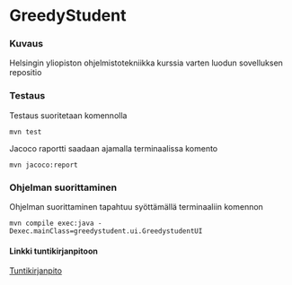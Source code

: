 # GreedyStudent

### Kuvaus

Helsingin yliopiston ohjelmistotekniikka kurssia varten luodun sovelluksen repositio

### Testaus

Testaus suoritetaan komennolla 

``` 
mvn test
```

Jacoco raportti saadaan ajamalla terminaalissa komento


```
mvn jacoco:report
```

### Ohjelman suorittaminen

Ohjelman suorittaminen tapahtuu syöttämällä terminaaliin komennon

```
mvn compile exec:java -Dexec.mainClass=greedystudent.ui.GreedystudentUI 
```

####  Linkki tuntikirjanpitoon
[Tuntikirjanpito](https://github.com/Mikxdi/OTharkkatyo19/blob/master/documentation/Tuntikirjanpito.md)

